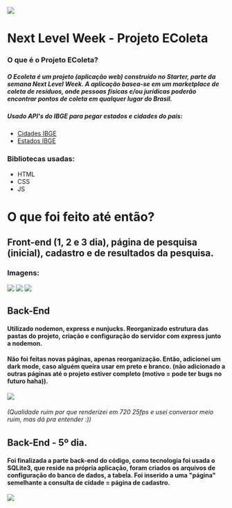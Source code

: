 ![](https://github.com/pushline/Next-Level-Week/blob/master/public/assets/icones/logo.svg)
# Next Level Week - Projeto EColeta

### O que é o Projeto EColeta?

##### O Ecoleta é um projeto (aplicação web) construído no Starter, parte da semana Next Level Week. A aplicação basea-se em um marketplace de coleta de resíduos, onde pessoas físicas e/ou jurídicas poderão encontrar pontos de coleta em qualquer lugar do Brasil.

##### Usado API's do IBGE para pegar estados e cidades do país:
- [Cidades IBGE](https://servicodados.ibge.gov.br/api/docs/localidades?versao=1#api-Municipios-estadosUFMunicipiosGet)
- [Estados IBGE](https://servicodados.ibge.gov.br/api/v1/localidades/estados)

### Bibliotecas usadas:
- HTML
- CSS
- JS

# O que foi feito até então?

## Front-end (1, 2 e 3 dia), página de pesquisa (inicial), cadastro e de resultados da pesquisa.
### Imagens:

![](https://github.com/pushline/Next-Level-Week/blob/master/public/assets/img1.jpg)
![](https://github.com/pushline/Next-Level-Week/blob/master/public/assets/img2.png)
![](https://github.com/pushline/Next-Level-Week/blob/master/public/assets/img3.jpg)

## Back-End
#### Utilizado nodemon, express e nunjucks. Reorganizado estrutura das pastas do projeto, criação e configuração do servidor com express junto a nodemon.
#### Não foi feitas novas páginas, apenas reorganização. Então, adicionei um dark mode, caso alguém queira usar em preto e branco. (não adicionado a outras páginas até o projeto estiver completo (motivo = pode ter bugs no futuro haha)).

![](https://github.com/pushline/Next-Level-Week/blob/master/public/assets/Untitled.gif)

###### (Qualidade ruim por que renderizei em 720 25fps e usei conversor meio ruim, mas dá pra entender :))


## Back-End - 5º dia.

#### Foi finalizada a parte back-end do código, como tecnologia foi usada o SQLite3, que reside na própria aplicação, foram criados os arquivos de configuração do banco de dados, a tabela. Foi inserido a uma "página" semelhante a consulta de cidade = página de cadastro.

![](https://github.com/pushline/Next-Level-Week/blob/master/public/assets/cadastro.png)